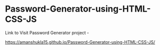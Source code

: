 # Password-Generator-using-HTML-CSS-JS

Link to Visit Password Generator project -

https://amanshukla15.github.io/Password-Generator-using-HTML-CSS-JS/

